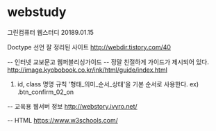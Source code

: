 # webstudy
그린컴퓨터 웹스터디 20189.01.15


Doctype 선언 잘 정리된 사이트
http://webdir.tistory.com/40
<!DOCTYPE html PUBLIC "-//W3C//DTD XHTML 1.0 Transitional//EN" "http://www.w3.org/TR/xhtml1-transitional.dtd">

-- 인터넷 교보문고 웹퍼블리싱가이드
-- 정말 친절하게 가이드가 제시되어 있다.
http://image.kyobobook.co.kr/ink/html/guide/index.html
1) id, class 명명 규칙 '형태_의미_순서_상태'을 기본 순서로 사용한다. ex) .btn_confirm_02_on

-- 교육용 웹서버 정보
http://webstory.ivyro.net/

-- HTML 
https://www.w3schools.com/